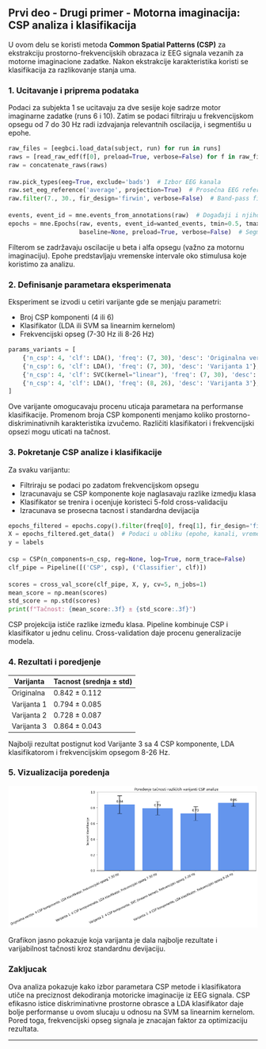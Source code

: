 ## Prvi deo - Drugi primer - Motorna imaginacija: CSP analiza i klasifikacija

U ovom delu se koristi metoda **Common Spatial Patterns (CSP)** za ekstrakciju prostorno-frekvencijskih obrazaca iz EEG signala vezanih za motorne imaginacione zadatke. Nakon ekstrakcije karakteristika koristi se klasifikacija za razlikovanje stanja uma.

### 1. Ucitavanje i priprema podataka

Podaci za subjekta 1 se ucitavaju za dve sesije koje sadrze motor imaginarne zadatke (runs 6 i 10). Zatim se podaci filtriraju u frekvencijskom opsegu od 7 do 30 Hz radi izdvajanja relevantnih oscilacija, i segmentišu u epohe.
```python
raw_files = [eegbci.load_data(subject, run) for run in runs]
raws = [read_raw_edf(f[0], preload=True, verbose=False) for f in raw_files]
raw = concatenate_raws(raws)

raw.pick_types(eeg=True, exclude='bads')  # Izbor EEG kanala
raw.set_eeg_reference('average', projection=True)  # Prosečna EEG referenca
raw.filter(7., 30., fir_design='firwin', verbose=False)  # Band-pass filter

events, event_id = mne.events_from_annotations(raw)  # Događaji i njihova ID mapa
epochs = mne.Epochs(raw, events, event_id=wanted_events, tmin=0.5, tmax=2.5,
                    baseline=None, preload=True, verbose=False)  # Segmentacija u epohe
```
Filterom se zadržavaju oscilacije u beta i alfa opsegu (važno za motornu imaginaciju).
Epohe predstavljaju vremenske intervale oko stimulusa koje koristimo za analizu.

### 2. Definisanje parametara eksperimenata

Eksperiment se izvodi u cetiri varijante gde se menjaju parametri:

- Broj CSP komponenti (4 ili 6)
- Klasifikator (LDA ili SVM sa linearnim kernelom)
- Frekvencijski opseg (7-30 Hz ili 8-26 Hz)
```python
params_variants = [
    {'n_csp': 4, 'clf': LDA(), 'freq': (7, 30), 'desc': 'Originalna verzija'},
    {'n_csp': 6, 'clf': LDA(), 'freq': (7, 30), 'desc': 'Varijanta 1'},
    {'n_csp': 4, 'clf': SVC(kernel="linear"), 'freq': (7, 30), 'desc': 'Varijanta 2'},
    {'n_csp': 4, 'clf': LDA(), 'freq': (8, 26), 'desc': 'Varijanta 3'},
]
```
Ove varijante omogucavaju procenu uticaja parametara na performanse klasifikacije.
Promenom broja CSP komponenti menjamo koliko prostorno-diskriminativnih karakteristika izvučemo. Različiti klasifikatori i frekvencijski opsezi mogu uticati na tačnost.

### 3. Pokretanje CSP analize i klasifikacije

Za svaku varijantu:

- Filtriraju se podaci po zadatom frekvencijskom opsegu
- Izracunavaju se CSP komponente koje naglasavaju razlike izmedju klasa
- Klasifikator se trenira i ocenjuje koristeci 5-fold cross-validaciju
- Izracunava se prosecna tacnost i standardna devijacija

```python
epochs_filtered = epochs.copy().filter(freq[0], freq[1], fir_design='firwin', verbose=False)
X = epochs_filtered.get_data()  # Podaci u obliku (epohe, kanali, vreme)
y = labels

csp = CSP(n_components=n_csp, reg=None, log=True, norm_trace=False)
clf_pipe = Pipeline([('CSP', csp), ('Classifier', clf)])

scores = cross_val_score(clf_pipe, X, y, cv=5, n_jobs=1)
mean_score = np.mean(scores)
std_score = np.std(scores)
print(f"Tačnost: {mean_score:.3f} ± {std_score:.3f}")
```
CSP projekcija ističe razlike između klasa.
Pipeline kombinuje CSP i klasifikator u jednu celinu.
Cross-validation daje procenu generalizacije modela.

### 4. Rezultati i poredjenje

| Varijanta   | Tacnost (srednja ± std) |
|-------------|-------------------------|
| Originalna  |     0.842 ± 0.112       |
| Varijanta 1 |     0.794 ± 0.085       |
| Varijanta 2 |     0.728 ± 0.087       |
| Varijanta 3 |     0.864 ± 0.043       |

Najbolji rezultat postignut kod Varijante 3 sa 4 CSP komponente, LDA klasifikatorom i frekvencijskim opsegom 8-26 Hz.

### 5. Vizualizacija poredenja

![Poređenje tacnosti razlicitih varijanti CSP analize](/pics/grafikon_bar.png)

Grafikon jasno pokazuje koja varijanta je dala najbolje rezultate i varijabilnost tačnosti kroz standardnu devijaciju.

### Zakljucak

Ova analiza pokazuje kako izbor parametara CSP metode i klasifikatora utiče na preciznost dekodiranja motoricke imaginacije iz EEG signala. 
CSP efikasno istice diskriminativne prostorne obrasce a LDA klasifikator daje bolje performanse u ovom slucaju u odnosu na SVM sa linearnim kernelom. 
Pored toga, frekvencijski opseg signala je znacajan faktor za optimizaciju rezultata.

---
